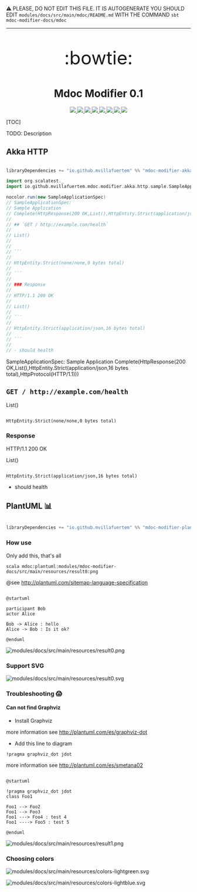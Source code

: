 :warning: PLEASE, DO NOT EDIT THIS FILE.
IT IS AUTOGENERATE YOU SHOULD EDIT `modules/docs/src/main/mdoc/README.md`
WITH THE COMMAND `sbt mdoc-modifier-docs/mdoc`

---

<p align="center" style="font-size:50px;">:bowtie:</p>
<h1 align="center">Mdoc Modifier 0.1</h1>
<p align="center">
  <a href="https://www.paypal.com/cgi-bin/webscr?cmd=_donations&business=HE7K7HLJJBVWN&currency_code=EUR&source=url">
    <img src="https://img.shields.io/badge/donate-PayPal-green.svg?logo=paypal"/>
  </a>
  <a href="https://github.com/scala/scala/releases">
    <img src="https://img.shields.io/badge/scala-2.13.3-red.svg?logo=scala&logoColor=red"/>
  </a>  
  <a href="https://www.oracle.com/technetwork/java/javase/11all-relnotes-5013287.html">
    <img src="https://img.shields.io/badge/jdk-11.0.7-orange.svg?logo=java&logoColor=white"/>
  </a>  
  <a href="https://github.com/sbt/sbt/releases">
    <img src="https://img.shields.io/badge/sbt-1.3.13-blue.svg?logo=sbt"/>
  </a>
  <a href="https://maven-badges.herokuapp.com/maven-central/io.github.mvillafuertem/mdoc-modifier-plantuml_2.13">
    <img src="https://maven-badges.herokuapp.com/maven-central/io.github.mvillafuertem/mdoc-modifier-plantuml_2.13/badge.svg"/>
  </a>
  <a href="https://github.com/mvillafuertem/mdoc-modifier/actions?query=workflow%3A%22scalaci%22">
    <img src="https://github.com/mvillafuertem/mdoc-modifier/workflows/scalaci/badge.svg"/>
  </a>      
  <a href="https://circleci.com/gh/mvillafuertem/mdoc-modifier">
    <img src="https://img.shields.io/circleci/build/github/mvillafuertem/mdoc-modifier?logo=circleci&style=flat"/>
  </a>  
  <a href="https://travis-ci.com/mvillafuertem/mdoc-modifier">
    <img src="https://img.shields.io/travis/mvillafuertem/mdoc-modifier/master.svg?logo=travis&style=flat"/>
  </a>
</p> 


[TOC]

TODO: Description


## Akka HTTP

```scala

libraryDependencies += "io.github.mvillafuertem" %% "mdoc-modifier-akka-http" % "0.1"

```


```scala
import org.scalatest._
import io.github.mvillafuertem.mdoc.modifier.akka.http.sample.SampleApplicationSpec

nocolor.run(new SampleApplicationSpec)
// SampleApplicationSpec:
// Sample Application
// Complete(HttpResponse(200 OK,List(),HttpEntity.Strict(application/json,16 bytes total),HttpProtocol(HTTP/1.1)))
// 
// ## `GET / http://example.com/health`
// 
// List()
// 
// 
// ```
// 
// HttpEntity.Strict(none/none,0 bytes total)
// 
// ```
// 
// ### Response
// 
// HTTP/1.1 200 OK
// 
// List()
// 
// ```
// 
// HttpEntity.Strict(application/json,16 bytes total)
// 
// ```
//        
// - should health
```


SampleApplicationSpec:
Sample Application
Complete(HttpResponse(200 OK,List(),HttpEntity.Strict(application/json,16 bytes total),HttpProtocol(HTTP/1.1)))

## `GET / http://example.com/health`

List()


```

HttpEntity.Strict(none/none,0 bytes total)

```

### Response

HTTP/1.1 200 OK

List()

```

HttpEntity.Strict(application/json,16 bytes total)

```
       
- should health


## PlantUML :bar_chart:

```scala

libraryDependencies += "io.github.mvillafuertem" %% "mdoc-modifier-plantuml" % "0.1"

```

### How use

Only add this, that's all

```
scala mdoc:plantuml:modules/mdoc-modifier-docs/src/main/resources/result0:png
```



@see http://plantuml.com/sitemap-language-specification

```plantuml 

@startuml

participant Bob
actor Alice
 
Bob -> Alice : hello
Alice -> Bob : Is it ok?

@enduml

```

![modules/docs/src/main/resources/result0.png](modules/docs/src/main/resources/result0.png)
### Support SVG

![modules/docs/src/main/resources/result0.svg](modules/docs/src/main/resources/result0.svg)

### Troubleshooting :scream:

#### Can not find Graphviz

* Install Graphviz

more information see http://plantuml.com/es/graphviz-dot

* Add this line to diagram
    
```
!pragma graphviz_dot jdot
```

more information see http://plantuml.com/es/smetana02

```plantuml

@startuml

!pragma graphviz_dot jdot
class Foo1

Foo1 --> Foo2
Foo1 --> Foo3
Foo1 ---> Foo4 : test 4
Foo1 ----> Foo5 : test 5

@enduml

```

![modules/docs/src/main/resources/result1.png](modules/docs/src/main/resources/result1.png)

### Choosing colors 


![modules/docs/src/main/resources/colors-lightgreen.svg](modules/docs/src/main/resources/colors-lightgreen.svg)

![modules/docs/src/main/resources/colors-lightblue.svg](modules/docs/src/main/resources/colors-lightblue.svg)